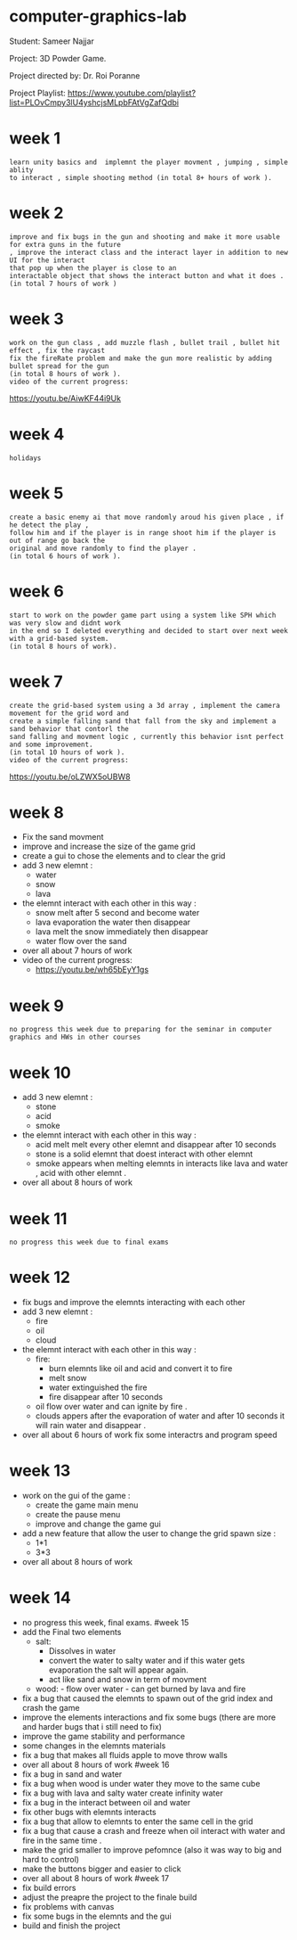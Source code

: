 # computer-graphics-lab

Student: Sameer Najjar 

Project: 3D Powder Game.

Project directed by: Dr. Roi Poranne

Project Playlist:
https://www.youtube.com/playlist?list=PLOvCmpy3lU4yshcjsMLpbFAtVgZafQdbi

# week 1
    learn unity basics and  implemnt the player movment , jumping , simple ablity
	to interact , simple shooting method (in total 8+ hours of work ).
# week 2
    improve and fix bugs in the gun and shooting and make it more usable for extra guns in the future
	, improve the interact class and the interact layer in addition to new UI for the interact
	that pop up when the player is close to an 
    interactable object that shows the interact button and what it does . (in total 7 hours of work )
# week 3 
    work on the gun class , add muzzle flash , bullet trail , bullet hit effect , fix the raycast 
	fix the fireRate problem and make the gun more realistic by adding bullet spread for the gun  
	(in total 8 hours of work ).
	video of the current progress:
https://youtu.be/AiwKF44i9Uk
# week 4
    holidays  
# week 5
    create a basic enemy ai that move randomly aroud his given place , if he detect the play ,
	follow him and if the player is in range shoot him if the player is out of range go back the
	original and move randomly to find the player .
	(in total 6 hours of work ).
# week 6
    start to work on the powder game part using a system like SPH which was very slow and didnt work
	in the end so I deleted everything and decided to start over next week with a grid-based system.
	(in total 8 hours of work).
# week 7
    create the grid-based system using a 3d array , implement the camera movement for the grid word and  
	create a simple falling sand that fall from the sky and implement a sand behavior that contorl the  
	sand falling and movment logic , currently this behavior isnt perfect and some improvement.
	(in total 10 hours of work ).
	video of the current progress:
https://youtu.be/oLZWX5oUBW8
# week 8
 - Fix the sand movment 
 - improve and increase the size of the game grid 
 - create a gui to chose the elements and to clear the grid 
 - add 3 new elemnt :
    - water
    - snow
    - lava 
 - the elemnt interact with each other in this way :
    - snow melt after 5 second and become water
  	- lava evaporation the water then disappear 
	- lava melt the snow immediately then disappear 
	- water flow over the sand 
 - over all about 7 hours of work 
 - video of the current progress:
    - https://youtu.be/wh65bEyY1gs
# week 9
    no progress this week due to preparing for the seminar in computer graphics and HWs in other courses
# week 10
  - add 3 new elemnt :
    - stone
    - acid
    - smoke 
  - the elemnt interact with each other in this way :
    - acid melt melt every other elemnt and disappear after 10 seconds
    - stone is a solid elemnt that doest interact with other elemnt 
    - smoke appears when melting elemnts in interacts like lava and water , acid with other elemnt .
  - over all about 8 hours of work 
# week 11
    no progress this week due to final exams
# week 12
  - fix bugs and improve the elemnts interacting with each other 
  - add 3 new elemnt :
    - fire
    - oil
    - cloud 
  - the elemnt interact with each other in this way :
    - fire:
      - burn elemnts like oil and acid  and convert it to fire
      - melt snow 
      - water extinguished the fire
      - fire disappear after 10 seconds 
    - oil flow over water and can ignite by fire .
    - clouds appers after the evaporation of water and after 10 seconds it will rain water and disappear  .
  - over all about 6 hours of work 
fix some interactrs and program speed 
# week 13
  - work on the gui of the game :
    - create the game main menu
	- create the pause menu
	- improve and change the game gui
  - add a new feature that allow the user to change the grid spawn size :
    - 1*1 
	- 3*3
  - over all about 8 hours of work 
# week 14
  - no progress this week, final exams.
#week 15 
  - add the Final two elements
     - salt:
        - Dissolves in water 
        - convert the water to salty water and if this water gets evaporation the salt will appear again.
        - act like sand and snow in  term of movment 
	 - wood:
           - flow over water
           - can get burned by lava and fire 
  - fix a bug that caused the elemnts to spawn out of the grid index and crash the game
  - improve the elements interactions and fix some bugs (there are more and harder bugs that i still need to fix)
  - improve the game stability and performance 
  - some changes in the elemnts materials 
  - fix a bug that makes all fluids apple to move throw walls
  - over all about 8 hours of work 
#week 16 
  - fix a bug in sand and water 
  - fix a bug when wood is under water they move to the same cube
  - fix a bug with lava and salty water create infinity water 
  - fix a bug in the interact between oil and water
  - fix other bugs with elemnts interacts
  - fix a bug that allow to elemnts to enter the same cell in the grid 
  - fix a bug that cause a crash and freeze when oil interact with water and fire in the same time .
  - make the grid smaller to improve pefomnce (also it was way to big and hard to control)
  - make the buttons bigger and easier to click
  - over all about 8 hours of work 
#week 17
  - fix build errors 
  - adjust the preapre the project to the finale build 
  - fix problems with canvas 
  - fix some bugs in the elemnts and the gui 
  - build and finish the project 
  




